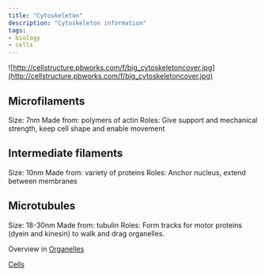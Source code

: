```yaml
---
title: "Cytoskeleton"
description: "Cytoskeleton information"
tags:
- biology
- cells
---
```


![http://cellstructure.pbworks.com/f/big_cytoskeletoncover.jpg](http://cellstructure.pbworks.com/f/big_cytoskeletoncover.jpg)

## Microfilaments

Size: 7nm
Made from: polymers of actin
Roles: Give support and mechanical strength, keep cell shape and enable movement

## Intermediate filaments

Size: 10nm
Made from: variety of proteins
Roles: Anchor nucleus, extend between membranes

## Microtubules
Size: 18-30nm
Made from: tubulin
Roles: Form tracks for motor proteins (dyein and kinesin) to walk and drag organelles.


Overview in [Organelles](Organelles.md)

[Cells](sixth/Biology/Cells/Cells)